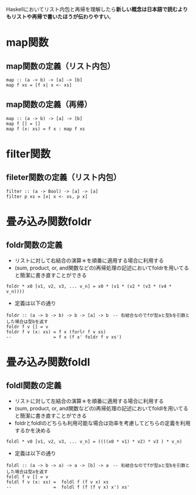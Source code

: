 Haskellにおいてリスト内包と再帰を理解したら**新しい概念は日本語で読むよりもリストや再帰で書いたほうが伝わりやすい**。

# map関数
## map関数の定義（リスト内包）
```
map :: (a -> b) -> [a] -> [b]
map f xs = [f x| x <- xs]
```

## map関数の定義（再帰）
```
map :: (a -> b) -> [a] -> [b]
map f [] = []
map f (x: xs) = f x : map f xs
```

# filter関数
## fileter関数の定義（リスト内包）
```
filter :: (a -> Bool) -> [a] -> [a]
filter p xs = [x| x <- xs, p x]
```
# 畳み込み関数foldr
## foldr関数の定義
- リストに対して右結合の演算＊を順番に適用する場合に利用する
- (sum, product, or, and関数などの)再帰処理の記述においてfoldrを用いてると簡潔に書き直すことができる 
 
```
foldr * x0 [v1, v2, v3, ... v_n] = x0 * (v1 * (v2 * (v3 * (v4 * v_n))))
```

- 定義は以下の通り
```
foldr :: (a -> b -> b) -> b -> [a] -> b　-- 右結合なのでfが型aと型bを引数とした場合は型bを返す
foldr f v [] = v
foldr f v (x: xs) = f x (forlr f v xs)
--                = f x (f x' foldr f v xs')
```

# 畳み込み関数foldl
## foldl関数の定義
- リストに対して左結合の演算＊を順番に適用する場合に利用する
- (sum, product, or, and関数などの)再帰処理の記述においてfoldlを用いてると簡潔に書き直すことができる 
- foldrとfoldlのどちらも利用可能な場合は効率を考慮してどちらの定義を利用するかを決める
 
```
foldl * v0 [v1, v2, v3, ... v_n] = ((((x0 * v1) * v2) * v3 ) * v_n)
```

- 定義は以下の通り
```
foldl :: (a -> b -> a) -> a -> [b] -> a　-- 右結合なのでfが型aと型bを引数とした場合は型aを返す
foldl f v [] = v
foldl f v (x: xs) =  foldl f (f v x) xs
--                =  foldl f (f (f v x) x') xs'
```

